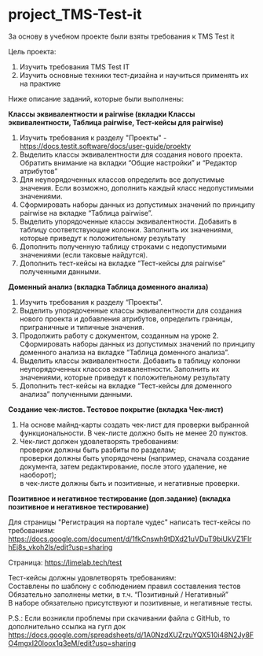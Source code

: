 # project_TMS-Test-it

За основу в учебном проекте были взяты требования к TMS Test it																									
																									
Цель проекта:																									
																									
1. Изучить требования TMS Test IT																									
2. Изучить основные техники тест-дизайна и научиться применять их на практике																									
																									
Ниже описание заданий, которые были выполнены:																									
																									
**Классы эквивалентности и pairwise 			(вкладки Классы эквивалентности, Таблица pairwise, Тест-кейсы для pairwise)**																						
																									
1. Изучить требования к разделу "Проекты" - https://docs.testit.software/docs/user-guide/proekty																									
2. Выделить классы эквивалентности для создания нового проекта. Обратить внимание на вкладки “Общие настройки” и “Редактор атрибутов”																	
3. Для неупорядоченных классов определить все допустимые значения. Если возможно, дополнить каждый класс недопустимыми значениями.																	
4. Сформировать наборы данных из допустимых значений по принципу pairwise на вкладке “Таблица pairwise”.																									
5. Выделить упорядоченные классы эквивалентности. Добавить в таблицу соответствующие колонки. Заполнить их значениями, которые приведут к положительному результату			
6. Дополнить полученную таблицу строками с недопустимыми значениями (если таковые найдутся).																									
7. Дополнить тест-кейсы на вкладке “Тест-кейсы для pairwise” полученными данными.																									
																									
																									
**Доменный анализ		(вкладка Таблица доменного анализа)**																							
																									
1. Изучить требования к разделу “Проекты”.																									
2. Выделить упорядоченные классы эквивалентности для создания нового проекта и добавления атрибутов, определить границы, приграничные и типичные значения.																									
3. Продолжить работу с документом, созданным на уроке 2. Сформировать наборы данных из допустимых значений по принципу доменного анализа на вкладке “Таблица доменного анализа”.																									
4. Выделить классы эквивалентности. Добавить в таблицу колонки неупорядоченных классов эквивалентности. Заполнить их значениями, которые приведут к положительному результату																									
5. Дополнить тест-кейсы на вкладке “Тест-кейсы для доменного анализа” полученными данными.																									
																									
**Создание чек-листов. Тестовое покрытие			(вкладка Чек-лист)**																				
																									
1. На основе	майнд-карты	создать чек-лист для проверки выбранной функциональности. В чек-листе должно быть не менее 20 пунктов.																							
2. Чек-лист должен удовлетворять требованиям:																									
проверки должны быть разбиты по разделам;																									
проверки должны быть упорядочены (например, сначала создание документа, затем редактирование, после этого удаление, не наоборот);																									
в чек-листе должны быть и позитивные, и негативные проверки.																									
																									
**Позитивное и негативное тестирование (доп.задание)				(вкладка позитивное и негативное тестирование)**																					
																									
Для страницы "Регистрация на портале чудес" написать тест-кейсы по требованиям:																									
https://docs.google.com/document/d/1fkCnswh9tDXd21uVDuT9biUkVZ1FlrhEj8s_vkoh2ls/edit?usp=sharing																							
																									
Страница: https://limelab.tech/test																									
																									
Тест-кейсы должны удовлетворять требованиям:																									
Составлены по шаблону с соблюдением правил составления тестов																									
Обязательно заполнены метки, в т.ч. “Позитивный / Негативный”																									
В наборе обязательно присутствуют и позитивные, и негативные тесты.																									
																									
                                                  
P.S.: Если возникли проблемы при скачивании файла с GitHub, то дополнительно ссылка на гугл док https://docs.google.com/spreadsheets/d/1A0NzdXUZrzuYQX510i48N2Jy8FO4mgxI20loox1q3eM/edit?usp=sharing
																									
																									
																									
																									
																									
																									
																									
																									
																									
																									
																									
																									
																									
																									
																									
																									
																									
																									
																									
																									
																									
																									
																									
																									
																									
																									
																									
																									
																									
																									
																									
																									
																									
																									
																									
																									
																									
																									
																									
																									
																									
																									
																									
																									
																									
																									
																									
																									
																									
																									
																									
																									
																									
																									
																									
																									
																									
																									
																									
																									
																									
																									
																									
																									
																									
																									
																									
																									
																									
																									
																									
																									
																									
																									
																									
																									
																									
																									
																									
																									
																									
																									
																									
																									
																									
																									
																									
																									
																									
																									
																									
																									
																									
																									
																									
																									
																									
																									
																									
																									
																									
																									
																									
																									
																									
																									
																									
																									
																									
																									
																									
																									
																									
																									
																									
																									
																									
																									
																									
																									
																									
																									
																									
																									
																									
																									
																									
																									
																									
																									
																									
																									
																									
																									
																									
																									
																									
																									
																									
																									
																									
																									
																									
																									
																									
																									
																									
																									
																									
																									
																									
																									
																									
																									
																									
																									
																									
																									
																									
																									
																									
																									
																									
																									
																									
																									
																									
																									
																									
																									
																									
																									
																									
																									
																									
																									
																									
																									
																									
																									
																									
																									
																									
																									
																									
																									
																									
																									
																									
																									
																									
																									
																									
																									
																									
																									
																									
																									
																									
																									
																									
																									
																									
																									
																									
																									
																									
																									
																									
																									
																									
																									
																									
																									
																									
																									
																									
																									
																									
																									
																									
																									
																									
																									
																									
																									
																									
																									
																									
																									
																									
																									
																									
																									
																									
																									
																									
																									
																									
																									
																									
																									
																									
																									
																									
																									
																									
																									
																									
																									
																									
																									
																									
																									
																									
																									
																									
																									
																									
																									
																									
																									
																									
																									
																									
																									
																									
																									
																									
																									
																									
																									
																									
																									
																									
																									
																									
																									
																									
																									
																									
																									
																									
																									
																									
																									
																									
																									
																									
																									
																									
																									
																									
																									
																									
																									
																									
																									
																									
																									
																									
																									
																									
																									
																									
																									
																									
																									
																									
																									
																									
																									
																									
																									
																									
																									
																									
																									
																									
																									
																									
																									
																									
																									
																									
																									
																									
																									
																									
																									
																									
																									
																									
																									
																									
																									
																									
																									
																									
																									
																									
																									
																									
																									
																									
																									
																									
																									
																									
																									
																									
																									
																									
																									
																									
																									
																									
																									
																									
																									
																									
																									
																									
																									
																									
																									
																									
																									
																									
																									
																									
																									
																									
																									
																									
																									
																									
																									
																									
																									
																									
																									
																									
																									
																									
																									
																									
																									
																									
																									
																									
																									
																									
																									
																									
																									
																									
																									
																									
																									
																									
																									
																									
																									
																									
																									
																									
																									
																									
																									
																									
																									
																									
																									
																									
																									
																									
																									
																									
																									
																									
																									
																									
																									
																									
																									
																									
																									
																									
																									
																									
																									
																									
																									
																									
																									
																									
																									
																									
																									
																									
																									
																									
																									
																									
																									
																									
																									
																									
																									
																									
																									
																									
																									
																									
																									
																									
																									
																									
																									
																									
																									
																									
																									
																									
																									
																									
																									
																									
																									
																									
																									
																									
																									
																									
																									
																									
																									
																									
																									
																									
																									
																									
																									
																									
																									
																									
																									
																									
																									
																									
																									
																									
																									
																									
																									
																									
																									
																									
																									
																									
																									
																									
																									
																									
																									
																									
																									
																									
																									
																									
																									
																									
																									
																									
																									
																									
																									
																									
																									
																									
																									
																									
																									
																									
																									
																									
																									
																									
																									
																									
																									
																									
																									
																									
																									
																									
																									
																									
																									
																									
																									
																									
																									
																									
																									
																									
																									
																									
																									
																									
																									
																									
																									
																									
																									
																									
																									
																									
																									
																									
																									
																									
																									
																									
																									
																									
																									
																									
																									
																									
																									
																									
																									
																									
																									
																									
																									
																									
																									
																									
																									
																									
																									
																									
																									
																									
																									
																									
																									
																									
																									
																									
																									
																									
																									
																									
																									
																									
																									
																									
																									
																									
																									
																									
																									
																									
																									
																									
																									
																									
																									
																									
																									
																									
																									
																									
																									
																									
																									
																									
																									
																									
																									
																									
																									
																									
																									
																									
																									
																									
																									
																									
																									
																									
																									
																									
																									
																									
																									
																									
																									
																									
																									
																									
																									
																									
																									
																									
																									
																									
																									
																									
																									
																									
																									
																									
																									
																									
																									
																									
																									
																									
																									
																									
																									
																									
																									
																									
																									
																									
																									
																									
																									
																									
																									
																									
																									
																									
																									
																									
																									
																									
																									
																									
																									
																									
																									
																									
																									
																									
																									
																									
																									
																									
																									
																									
																									
																									
																									
																									
																									
																									
																									
																									
																									
																									
																									
																									
																									
																									
																									
																									
																									
																									
																									
																									
																									
																									
																									
																									
																									
																									
																									
																									
																									
																									
																									
																									
																									
																									
																									
																									
																									
																									
																									
																									
																									
																									
																									
																									
																									
																									
																									
																									
																									
																									
																									
																									
																									
																									
																									
																									
																									
																									
																									
																									
																									
																									
																									
																									
																									
																									
																									
																									
																									
																									
																									
																									
																									
																									
																									
																									
																									
																									
																									
																									
																									
																									
																									
																									
																									
																									
																									
																									
																									
																									
																									
																									
																									
																									
																									
																									
																									
																									
																									
																									
																									
																									
																									
																									
																									
																									
																									
																									
																									
																									
																									
																									
																									
																									
																									
																									
																									
																									
																									
																									
																									
																									
																									
																									
																									
																									
																									
																									
																									
																									
																									
																									
																									
																									
																									
																									
																									
																									
																									
																									
																									
																									
																									
																									
																									
																									
																									
																									
																									
																									
																									
																									
																									
																									
																									
																									
																									
																									
																									
																									
																									
																									
																									
																									
																									
																									
																									
																									
																									
																									
																									
																									
																									
																									
																									
																									
																									
																									
																									
																									
																									
																									
																									
																									
																									
																									
																									
																									
																									
																									
																									
																									
																									
																									
																									
																									
																									
																									
																									
																									
																									
																									
																									
																									
																									
																									
																									
																									
																									
																									
																									
																									
																									
																									
																									
																									
																									
																									
																									
																									
																									
																									
																									
																									
																									
																									
																									
																									
																									
																									
																									
																									
																									
																									
																									
																									
																									
																									
																									
																									
																									
																									
																									
																									
																									
																									
																									
																									
																									
																									
																									
																									
																									
																									
																									

